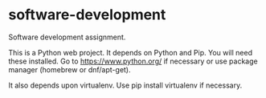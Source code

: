 # software-development
Software development assignment.

This is a Python web project. It depends on Python and Pip. You will need these installed. Go to https://www.python.org/ if necessary or use package manager (homebrew or dnf/apt-get).

It also depends upon virtualenv. Use pip install virtualenv if necessary.
